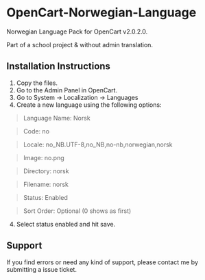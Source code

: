 # OpenCart-Norwegian-Language
Norwegian Language Pack for OpenCart v2.0.2.0.

Part of a school project & without admin translation.

## Installation Instructions
1. Copy the files.
2. Go to the Admin Panel in OpenCart.
3. Go to System -> Localization -> Languages
3. Create a new language using the following options:
> Language Name: Norsk

> Code: no

> Locale: no_NB.UTF-8,no_NB,no-nb,norwegian,norsk

> Image: no.png

> Directory: norsk

> Filename: norsk

> Status: Enabled

> Sort Order: Optional (0 shows as first)

4. Select status enabled and hit save.
    
    
## Support
If you find errors or need any kind of support,
please contact me by submitting a issue ticket.
